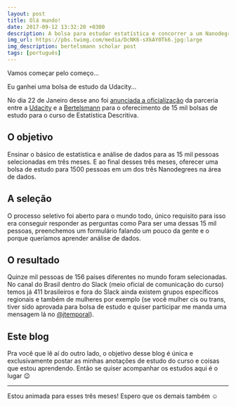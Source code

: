 ```yaml
---
layout: post
title: Olá mundo!
date: 2017-09-12 13:32:20 +0300
description: A bolsa para estudar estatística e concorrer a um Nanodegree
img_url: https://pbs.twimg.com/media/DcNK6-sXkAY0Tk6.jpg:large
img_description: bertelsmann scholar post
tags: [português]
---
```


Vamos começar pelo começo...

Eu ganhei uma bolsa de estudo da Udacity...

No dia 22 de Janeiro desse ano foi [anunciada a oficialização](https://blog.udacity.com/2018/01/bertelsmann-15000-data-science-scholarships.html) da parceria entre a [Udacity](https://br.udacity.com/) e a [Bertelsmann](https://www.bertelsmann.com/) para o oferecimento de 15 mil bolsas de estudo para o curso de Estatística Descritiva.

## O objetivo

Ensinar o básico de estatística e análise de dados para as 15 mil pessoas selecionadas em três meses. E ao final desses três meses, oferecer uma bolsa de estudo para 1500 pessoas em um dos três Nanodegrees na área de dados.

## A seleção

O processo seletivo foi aberto para o mundo todo, único requisito para isso era conseguir responder as perguntas como Para ser uma dessas 15 mil pessoas, preenchemos um formulário falando um pouco da gente e o porque queríamos aprender análise de dados.

## O resultado

Quinze mil pessoas de 156 países diferentes no mundo foram selecionadas. No canal do Brasil dentro do Slack (meio oficial de comunicação do curso) temos já 411 brasileiros e fora do Slack ainda existem grupos específicos regionais e também de mulheres por exemplo (se você mulher cis ou trans, tiver sido aprovada para bolsa de estudo e quiser participar me manda uma mensagem lá no [@jtemporal](https://t.me/jtemporal)).

## Este blog

Pra você que lê aí do outro lado, o objetivo desse blog é única e exclusivamente postar as minhas anotações de estudo do curso e coisas que estou aprendendo. Então se quiser acompanhar os estudos aqui é o lugar 😉

---

Estou animada para esses três meses! Espero que os demais também ☺